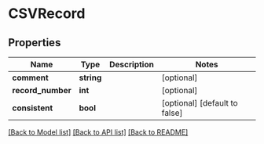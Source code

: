 # CSVRecord

## Properties
Name | Type | Description | Notes
------------ | ------------- | ------------- | -------------
**comment** | **string** |  | [optional] 
**record_number** | **int** |  | [optional] 
**consistent** | **bool** |  | [optional] [default to false]

[[Back to Model list]](../README.md#documentation-for-models) [[Back to API list]](../README.md#documentation-for-api-endpoints) [[Back to README]](../README.md)

